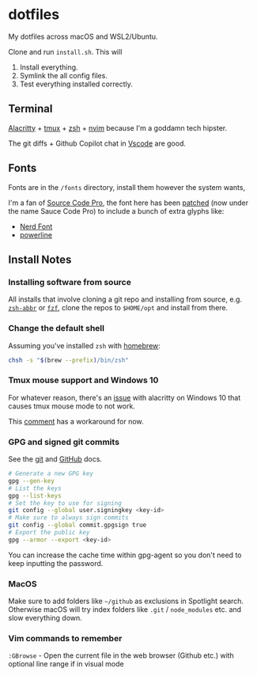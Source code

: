 # dotfiles

My dotfiles across macOS and WSL2/Ubuntu.

Clone and run `install.sh`. This will

1. Install everything.
2. Symlink the all config files.
3. Test everything installed correctly.

## Terminal

[Alacritty](https://github.com/alacritty/alacritty) +
[tmux](https://github.com/tmux/tmux/wiki) + [zsh](https://www.zsh.org/) +
[nvim](https://neovim.io/) because I'm a goddamn tech hipster.

The git diffs + Github Copilot chat in
[Vscode](https://code.visualstudio.com/docs/setup/setup-overview) are good.

## Fonts

Fonts are in the `/fonts` directory, install them however the system wants,

I'm a fan of [Source Code Pro](https://github.com/adobe-fonts/source-code-pro),
the font here has been
[patched](https://github.com/ryanoasis/nerd-fonts?tab=readme-ov-file#font-patcher)
(now under the name Sauce Code Pro) to include a bunch of extra glyphs like:

- [Nerd Font](https://www.nerdfonts.com/#home)
- [powerline](https://github.com/powerline/fonts)

## Install Notes

### Installing software from source

All installs that involve cloning a git repo and installing from source, e.g.
[`zsh-abbr`](https://github.com/olets/zsh-abbr) or
[`fzf`](https://github.com/junegunn/fzf), clone the repos to `$HOME/opt` and
install from there.

### Change the default shell

Assuming you've installed `zsh` with [homebrew](https://brew.sh/):

```bash
chsh -s "$(brew --prefix)/bin/zsh"
```

### Tmux mouse support and Windows 10

For whatever reason, there's an
[issue](https://github.com/alacritty/alacritty/issues/1663) with alacritty on
Windows 10 that causes tmux mouse mode to not work.

This
[comment](https://github.com/alacritty/alacritty/issues/1663#issuecomment-1917418514)
has a workaround for now.

### GPG and signed git commits

See the [git](https://git-scm.com/book/en/v2/Git-Tools-Signing-Your-Work) and [GitHub](https://docs.github.com/en/authentication/managing-commit-signature-verification/generating-a-new-gpg-key) docs.

```bash
# Generate a new GPG key
gpg --gen-key
# List the keys
gpg --list-keys
# Set the key to use for signing
git config --global user.signingkey <key-id>
# Make sure to always sign commits
git config --global commit.gpgsign true
# Export the public key
gpg --armor --export <key-id>
```

You can increase the cache time within gpg-agent so you don't need to keep inputting the password.

### MacOS

Make sure to add folders like `~/github` as exclusions in Spotlight search.
Otherwise macOS will try index folders like `.git` / `node_modules` etc. and slow everything down.

### Vim commands to remember

`:GBrowse` - Open the current file in the web browser (Github etc.) with
optional line range if in visual mode
